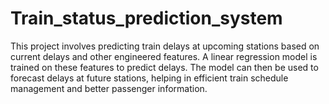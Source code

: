 # Train_status_prediction_system
This project involves predicting train delays at upcoming stations based on current delays and other engineered features. A linear regression model is trained on these features to predict delays. The model can then be used to forecast delays at future stations, helping in efficient train schedule management and better passenger information.
